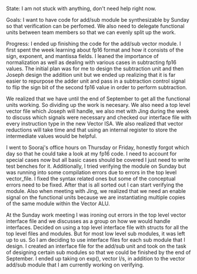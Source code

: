 State: I am not stuck with anything, don't need help right now. 

Goals: I want to have code for add/sub module be synthesizable by Sunday so that verification can be perfomed. We also need to delegate functional units between team members so that we can evenly split up the work.

Progress: I ended up finishing the code for the add/sub vector module. I first spent the week learning about fp16 format and how it consists of the sign, exponent, and mantissa fields. I leaned the importance of normalization as well as dealing with various cases in subtracting fp16 values. The initial plan was for me to design the subtraction unit and then Joseph design the addition unit but we ended up realizing that it is far easier to repurpose the adder unit and pass in a subtraction control signal to flip the sign bit of the second fp16 value in order to perform subtraction.

We realized that we have until the end of September to get all the functional units working. So dividing up the work is necesary. We also need a top level vector file which Joseph will handle, we also met with Jing during the week to discuss which signals were necessary and checked our interface file with every instruction type in the new Vector ISA. We also realized that vector reductions will take time and that using an internal register to store the intermediate values would be helpful.

I went to Sooraj's office hours on Thursday or Friday, honestly forgot which day so that he could take a look at my fp16 code. I need to account for special cases now but all basic cases should be covered I just need to write test benches for it. Additionally, I tried verifying the module on Sunday but was running into some compilation errors due to errors in the top level vector_file. I fixed the syntax related ones but some of the conceptual errors need to be fixed. After that is all sorted out I can start verifying the module. Also when meeting with Jing, we realized that we need an enable signal on the functional units because we are instantiating multiple copies of the same module within the Vector ALU.

At the Sunday work meeting I was ironing out errors in the top level vector interface file and we discusses as a group on how we would handle interfaces. Decided on using a top level interface file with structs for all the top level files and modules. But for most low level sub modules, it was left up to us. So I am deciding to use interface files for each sub module that I design. I created an interface file for the add/sub unit and took on the task of designing certain sub modules so that we could be finished by the end of September. I ended up taking on exp(), vector l/s, in addition to the vector add/sub module that I am currently working on verifying.
